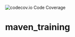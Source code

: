 ![codecov.io Code Coverage](https://github.com/Frizbby/maven_training/actions/workflows/build.yml/badge.svg)

# maven_training
